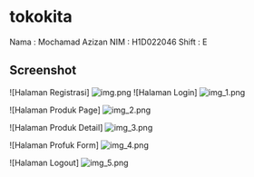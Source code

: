 
# tokokita
Nama   : Mochamad Azizan
NIM    : H1D022046
Shift  : E
## Screenshot
![Halaman Registrasi] ![img.png](img.png)
![Halaman Login] ![img_1.png](img_1.png)

![Halaman Produk Page] ![img_2.png](img_2.png)

![Halaman Produk Detail] ![img_3.png](img_3.png)

![Halaman Profuk Form] ![img_4.png](img_4.png)

![Halaman Logout] ![img_5.png](img_5.png)
 
